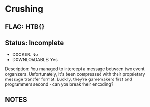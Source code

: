 # Crushing

## FLAG: HTB{}

## Status: Incomplete

+ DOCKER: No
+ DOWNLOADABLE: Yes

Description: You managed to intercept a message between two event organizers. Unfortunately, it's been compressed with their proprietary message transfer format. Luckily, they're gamemakers first and programmers second - can you break their encoding?

## NOTES
